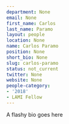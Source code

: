 ```yaml
---
department: None
email: None
first_name: Carlos
last_name: Paramo
layout: people
location: None
name: Carlos Paramo
position: None
short_bio: None
slug: carlos-paramo
status: not_current
twitter: None
website: None
people-category:
- '2018'
- LAMI Fellow
---
```

A flashy bio goes here
